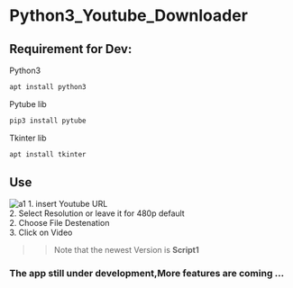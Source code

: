 # Python3_Youtube_Downloader

## Requirement for Dev: 
Python3 
```bash
apt install python3
```
Pytube lib
```bash
pip3 install pytube
```
Tkinter lib

```bash
apt install tkinter
```
## Use
<img src="https://i.ibb.co/vwDrNKW/a1.png" alt="a1" border="0">
1.  insert Youtube URL <br>
2.  Select Resolution or leave it for 480p default<br>
2.  Choose File Destenation <br>
3.  Click on Video <br>


>>Note that the newest Version is <b>Script1<b>

### The app still under development,More features are coming ...

